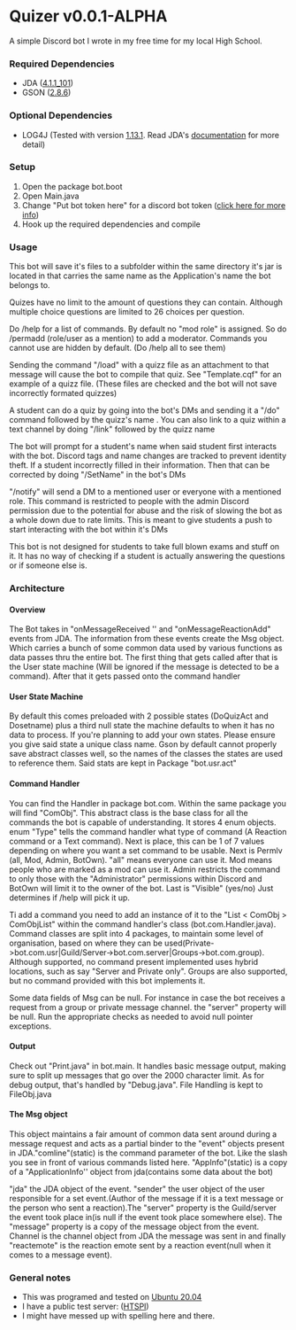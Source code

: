 # Quizer v0.0.1-ALPHA
A simple Discord bot I wrote in my free time for my local High School. 

<h3> Required Dependencies </h3> 
<ul>
 <li>JDA (<a href="https://github.com/DV8FromTheWorld/JDA">4.1.1_101</a>)</li>
 <li>GSON (<a href="https://github.com/google/gson">2.8.6</a>)</li>
</ul>
<h3> Optional Dependencies </h3> 
<ul>
 <li>LOG4J (Tested with version <a href="https://logging.apache.org/log4j/2.x/">1.13.1</a>. Read JDA's <a href="https://github.com/DV8FromTheWorld/JDA/wiki/10)-FAQ#why-is-there-a-warning-from-slf4j-when-starting-up">documentation</a> for more detail)</li>
</ul>
<h3> Setup </h3> 
<ol>
 <li>Open the package bot.boot</li>
 <li>Open Main.java</li>
 <li>Change "Put bot token here" for a discord bot token (<a href = "https://github.com/reactiflux/discord-irc/wiki/Creating-a-discord-bot-&-getting-a-token">click here for more info</a>)</i>
 <li>Hook up the required dependencies and compile</li> 
</ol>
<h3> Usage </h3> 
 <p>This bot will save it's files to a subfolder within the same directory it's jar is located in that carries the same name as the Application's name the bot belongs to.</p>
 <p>Quizes have no limit to the amount of questions they can contain. Although multiple choice questions are limited to 26 choices per question.</p>
 <p>Do /help for a list of commands. By default no "mod role" is assigned. So do /permadd (role/user as a mention) to add a moderator. Commands you cannot use are hidden by default. (Do /help all to see them)</p>
 <p> Sending the command "/load" with a quizz file as an attachment to that message will cause the bot to compile that quiz. See "Template.cqf" for an example of a quizz file. (These files are checked and the bot will not save incorrectly formated quizzes)</p>
 <p> A student can do a quiz by going into the bot's DMs and sending it a "/do" command followed by the quizz's name . You can also link to a quiz within a text channel by doing "/link" followed by the quizz name</p>
 <p> The bot will prompt for a student's name when said student first interacts with the bot. Discord tags and name changes are tracked to prevent identity theft. If a student incorrectly filled in their information. Then that can be corrected by doing "/SetName" in the bot's DMs </p>
 <p> "/notify" will send a DM to a mentioned user or everyone with a mentioned role. This command is restricted to people with the admin Discord permission due to the potential for abuse and the risk of slowing the bot as a whole down due to rate limits. This is meant to give students a push to start interacting with the bot within it's DMs</p> 
 <p> This bot is not designed for students to take full blown exams and stuff on it. It has no way of checking if a student is actually answering the questions or if someone else is.</p>
<h3> Architecture </h3> 
<h4> Overview </h4> 
 <p>The Bot takes in "onMessageReceived '' and "onMessageReactionAdd" events from JDA. The information from these events create the Msg object. Which carries a bunch of some common data used by various functions as data passes thru the entire bot. The first thing that gets called after that is the User state machine (Will be ignored if the message is detected to be a command). After that it gets passed onto the command handler </p>
<h4> User State Machine </h4>
 <p>By default this comes preloaded with 2 possible states (DoQuizAct and Dosetname) plus a third null state the machine defaults to when it has no data to process. If you're planning to add your own states. Please ensure you give said state a unique class name. Gson by default cannot properly save abstract classes well, so the names of the classes the states are used to reference them. Said stats are kept in Package "bot.usr.act"</p> 
<h4> Command Handler </h4>
 <p>You can find the Handler in package bot.com. Within the same package you will find "ComObj". This abstract class is the base class for all the commands the bot is capable of understanding. It stores 4 enum objects. enum "Type" tells the command handler what type of command (A Reaction command or a Text command). Next is place, this can be 1 of 7 values depending on where you want a set command to be usable. Next is Permlv (all, Mod, Admin, BotOwn). "all" means everyone can use it. Mod means people who  are marked as a mod can use it. Admin restricts the command to only those with the "Administrator" permissions within Discord and BotOwn will limit it to the owner of the bot. Last is "Visible" (yes/no) Just determines if /help will pick it up. </p> 
<p>Ti add a command you need to add an instance of it to the "List < ComObj > ComObjList" within the command handler's class (bot.com.Handler.java). Command classes are split into 4 packages, to maintain some level of organisation, based on where they can be used(Private->bot.com.usr|Guild/Server->bot.com.server|Groups->bot.com.group). Although supported, no command present implemented uses hybrid locations, such as say "Server and Private only". Groups are also supported, but no command provided with this bot implements it. </p> 
<p>Some data fields of Msg can be null. For instance in case the bot receives a request from a group or private message channel. the "server" property will be null. Run the appropriate checks as needed to avoid null pointer exceptions.</p> 
<h4> Output </h4>
<p>Check out "Print.java" in bot.main. It handles basic message output, making sure to split up messages that go over the 2000 character limit. As for debug output, that's handled by "Debug.java". File Handling is kept to FileObj.java</p>
<h4> The Msg object </h4>
<p>This object maintains a fair amount of common data sent around during a message request and acts as a partial binder to the "event" objects present in JDA."comline"(static) is the command parameter of the bot. Like the slash you see in front of various commands listed here. "AppInfo"(static) is a copy of a "ApplicationInfo'' object from jda(contains some data about the bot)</p>  
<p>"jda" the JDA object of the event. "sender" the user object of the user responsible for a set event.(Author of the message if it is a text message or the person who sent a reaction).The "server" property is the Guild/server the event took place in(is null if the event took place somewhere else). The "message" property is a copy of the message object from the event. Channel is the channel object from JDA the message was sent in and finally "reactemote" is the reaction emote sent by a reaction event(null when it comes to a message event).</p>
<h3> General notes </h3> 
 <ul>
 <li>This was programed and tested on <a href ="https://ubuntu.com/">Ubuntu 20.04</a></li>
 <li>I have a public test server: (<a href="https://discordapp.com/invite/B63GHsW">HTSPI</a>) </li>
 <li>I might have messed up with spelling here and there.</li>
</ul>



